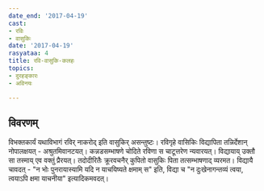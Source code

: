 ```yaml
---
date_end: '2017-04-19'
cast:
- रविः
- वासुकिः
date: '2017-04-19'
rasyataa: 4
title: रवि-वासुकि-कलहः
topics:
- दुरहङ्कारः
- अविनयः

---
```


## विवरणम्
विभक्तकार्यं यथाविभागं‌ रविर् नाकरोद् इति वासुकिर् असन्तुष्टः। रविगृहे वासिकिः विद्यापिता तन्निर्देशान् नोपालक्षयत् - अश्रुतमिवानटयत्। कन्नडसम्भाषणे चोदिते रविणा स चाटूत्तरेण न्यवारयत्। विद्यायाय् उक्तौ सा तस्माय् एव वक्तुं प्रैरयत्। तदोदीरितैः क्रूरवचनैर् कुपितो वासुकिः पिता तत्सम्भाषणाद् व्यरमत। विद्यायै चावदत् - "न भोः पुनरायास्यामि यदि न याचयिष्यते क्षमाम् स" इति, विद्या च "न दुःखेनागन्तव्यं त्वया, त्वयाऽपि क्षमा याचनीया" इत्यादिकमवदत्।


